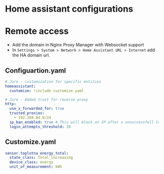 # Home assistant configurations

# Remote access

- Add the domain in Nginx Proxy Manager with Websocket support
- In `Settings > System > Network > Home Assistant URL > Internet` add the HA domain url.


## Configuartion.yaml

```yml
# Jure - customization for specific entities
homeassistant:
  customize: !include customize.yaml

# Jure - Added trust for reverse proxy
http:
  use_x_forwarded_for: true
  trusted_proxies:
    - 192.168.84.0/24
  ip_ban_enabled: true # This will block an IP after x unsuccessfull login attempts.
  login_attempts_threshold: 10

```
## Customize.yaml

```yml
sensor.toplotna_energy_total:
  state_class: total_increasing
  device_class: energy
  unit_of_measurement: kWh
```

